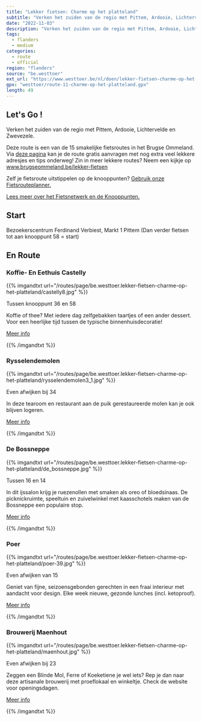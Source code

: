 ```yaml
---
title: "Lekker fietsen: Charme op het platteland"
subtitle: "Verken het zuiden van de regio met Pittem, Ardooie, Lichtervelde en Zwevezele"
date: "2022-11-03"
description: "Verken het zuiden van de regio met Pittem, Ardooie, Lichtervelde en Zwevezele" 
tags:
  - flanders
  - medium
categories: 
  - route
  - official
region: "flanders"
source: "be.westtoer"
ext_url: "https://www.westtoer.be/nl/doen/lekker-fietsen-charme-op-het-platteland"
gpx: "westtoer/route-11-charme-op-het-platteland.gpx"
length: 49
---
```


## Let's Go !

Verken het zuiden van de regio met Pittem, Ardooie, Lichtervelde en Zwevezele.

Deze route is een van de 15 smakelijke fietsroutes in het Brugse Ommeland. Via [deze pagina](https://www.westtoer.be/nl/charme-platteland) kan je de route gratis aanvragen met nog extra veel lekkere adresjes en tips onderweg! Zin in meer lekkere routes? Neem een kijkje op www.brugseommeland.be/lekker-fietsen 

Zelf je fietsroute uitstippelen op de knooppunten? [Gebruik onze Fietsrouteplanner.](https://www.westtoer.be/nl/fietsrouteplanner)

[Lees meer over het Fietsnetwerk en de Knooppunten.](https://www.westtoer.be/nl/inspiratie/fietsnetwerk)

## Start 

Bezoekerscentrum Ferdinand Verbiest, Markt 1 Pittem (Dan verder fietsen tot aan knooppunt 58 = start) 

## En Route

### Koffie- En Eethuis Castelly

{{% imgandtxt url="/routes/page/be.westtoer.lekker-fietsen-charme-op-het-platteland/castelly8.jpg" %}}

Tussen knooppunt 36 en 58

Koffie of thee? Met iedere dag zelfgebakken taartjes of een ander dessert. Voor een heerlijke tijd tussen de typische binnenhuisdecoratie!

[Meer info](https://www.westtoer.be/nl/eten-drinken/koffie-en-eethuis-castelly)

{{% /imgandtxt %}}

### Rysselendemolen

{{% imgandtxt url="/routes/page/be.westtoer.lekker-fietsen-charme-op-het-platteland/rysselendemolen3_1.jpg" %}}

Even afwijken bij 34

In deze tearoom en restaurant aan de puik gerestaureerde molen kan je ook blijven logeren.

[Meer info](https://www.westtoer.be/nl/eten-drinken/rysselende-molen)

{{% /imgandtxt %}}

### De Bossneppe

{{% imgandtxt url="/routes/page/be.westtoer.lekker-fietsen-charme-op-het-platteland/de_bossneppe.jpg" %}}

Tussen 16 en 14

In dit ijssalon krijg je ruezenollen met smaken als oreo of bloedsinaas. De picknickruimte, speeltuin en zuivelwinkel met kaasschotels maken van de Bossneppe een populaire stop.

[Meer info](https://www.westtoer.be/nl/eten-drinken/zuivelhoeve-de-bossneppe)

{{% /imgandtxt %}}

### Poer

{{% imgandtxt url="/routes/page/be.westtoer.lekker-fietsen-charme-op-het-platteland/poer-39.jpg" %}}

Even afwijken van 15

Geniet van fijne, seizoensgebonden gerechten in een fraai interieur met aandacht voor design. Elke week nieuwe, gezonde lunches (incl. ketoproof).

[Meer info](https://www.westtoer.be/nl/eten-drinken/poer)

{{% /imgandtxt %}}

### Brouwerij Maenhout

{{% imgandtxt url="/routes/page/be.westtoer.lekker-fietsen-charme-op-het-platteland/maenhout.jpg" %}}

Even afwijken bij 23

Zeggen een Blinde Mol, Ferre of Koeketiene je wel iets? Rep je dan naar deze artisanale brouwerij met proeflokaal en winkeltje. Check de website voor openingsdagen.

[Meer info](https://www.westtoer.be/nl/eten-drinken/brouwerij-maenhout)

{{% /imgandtxt %}}
